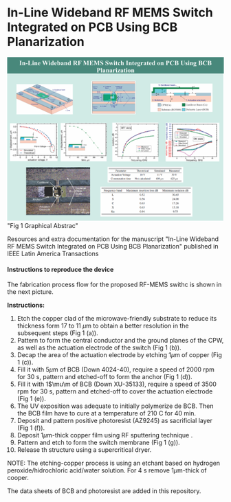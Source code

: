 # In-Line Wideband RF MEMS Switch Integrated on PCB Using BCB Planarization


![Fig 1. Graphical Abstrac](https://github.com/temocbzc/IEEE_Latam_In-Line_Wideband_RF_MEMS_Switch_Integrated_on_PCB_Using_BCB_Planarization/blob/main/Graphical%20Abstrac.png)"Fig 1 Graphical Abstrac"


Resources and extra documentation for the manuscript "In-Line Wideband RF MEMS Switch Integrated on PCB Using BCB Planarization" published in IEEE Latin America Transactions

#### Instructions to reproduce the device

The fabrication process flow for the proposed RF-MEMS swithc is shown in the next picture.

**Instructions:**

1. Etch the copper clad of the microwave-friendly substrate to reduce its thickness form 17 to 11 $\mu$m to obtain a better resolution in the subsequent steps (Fig 1 (a)).
2. Pattern to form the central conductor and the ground planes of the CPW, as well as the actuation electrode of the switch (Fig 1 (b)).
3. Decap the area of the actuation electrode by etching 1$\mu$m of copper (Fig 1 (c)).
4. Fill it with 5$\mu$m of BCB (Down 4024-40), require a speed of 2000 rpm for 30 s, pattern and etched-off to form the anchor (Fig 1 (d)). 
5. Fill it with 1$\mu\m of BCB (Down XU-35133), require a speed of 3500 rpm for 30 s, pattern and etched-off to cover the actuation electrode (Fig 1 (e)).
6. The UV exposition was adequate to initially polymerize de BCB. Then the BCB film have to cure at a temperature of 210 C for 40 min.
7. Deposit and pattern positive photoresist (AZ9245) as sacrificial layer (Fig 1 (f)). 
8. Deposit 1$\mu$m-thick copper film using RF sputtering technique .
9. Pattern and etch to form the switch membrane (Fig 1 (g)).
10. Release th structure using a supercritical dryer.

NOTE: The etching-copper process is using an etchant based on hydrogen peroxide/hidrochloric acid/water solution. For 4 s remove 1$\mu$m-thick of cooper.

The data sheets of BCB and photoresist are added in this repository.
